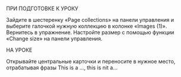 ПРИ ПОДГОТОВКЕ К УРОКУ

Зайдите в шестеренку «Page collections» на панели управления и выберите галочкой нужную коллекцию в колонке «Images (1)». 
Вернитесь в упражнение. Настройте размер с помощью функции «Change size» на панели управления.

НА УРОКЕ

Открывайте центральные карточки и переносите в нужное место, отрабатывая фразы This is a ..., this is nit a...
